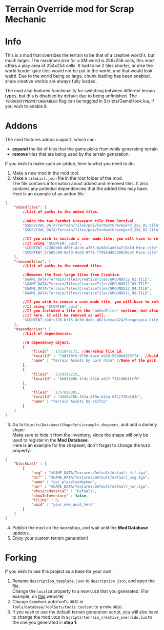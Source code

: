 # Terrain Override mod for Scrap Mechanic

# Info
This is a mod that overrides the terrain to be that of a creative world's, but much larger.
The maximum size for a SM world is 256x256 cells, this mod offers a play area of 254x254 cells. It had to be 2 tiles shorter, or else the world border gate tiles would not be put in the world, and that would look weird.
Due to the world being so large, chunk loading has been enabled, since creative worlds are always fully loaded.

The mod also features functionality for switching between different terrain types, but this is disabled by default due to being unfinished.
The `TERRAINTYPESWITCHENABLED` flag can be toggled in Scripts/GameHook.lua, if you wish to enable it.

# Addons
The mod features addon support, which can:
- **expand** the list of tiles that the game picks from while generating terrain
- **remove** tiles that are being used by the terrain generation.

If you wish to make such an addon, here is what you need to do:
1. Make a new mod in the mod tool.
2. Make a `tileList.json` file in the root folder of the mod.\
The file contains information about added and removed tiles. It also contains any potential dependencies that the added tiles may have.\
Here is an example of an addon file:
```json
{
    "addedTiles": [
        //List of paths to the added tiles.
        
        //Adds the two Farmbot Graveyard tile from Survival.
        "$SURVIVAL_DATA/Terrain/Tiles/poi/FarmbotGraveyard_256_01.tile",
        "$SURVIVAL_DATA/Terrain/Tiles/poi/FarmbotGraveyard_256_02.tile",

        //If you wish to include a user made tile, you will have to refer to
        //it using "$CONTENT_uuid".
        "$CONTENT_e7208a0d-860f-4ccb-a765-6a98b1ad6ba7/Gold Mine.tile",
        "$CONTENT_57a05c09-0ef3-4add-8771-ff956dd5d308/Boat Race.tile"
    ],
    "removedTiles": [
        //List of paths to the removed tiles.

        //Removes the four large tiles from Creative.
        "$GAME_DATA/Terrain/Tiles/CreativeTiles/GROUND512_02.TILE",
        "$GAME_DATA/Terrain/Tiles/CreativeTiles/GROUND512_03.TILE",
        "$GAME_DATA/Terrain/Tiles/CreativeTiles/GROUND512_04.TILE",
        "$GAME_DATA/Terrain/Tiles/CreativeTiles/GROUND512_05.TILE",

        //If you wish to remove a user made tile, you will have to refer to
        //it using "$CONTENT_uuid".
        //If you included a tile in the "addedTiles" section, but also included
        //it here, it will be removed as well.
        "$CONTENT_db6fc376-bf15-4ef0-8e8c-d621afeae424/Scraptopia City Airport.tile"
    ],
    "dependencies": [
        //List of dependencies.

        //A dependency object.
        {
            "fileId" : 1331879173, //Workshop file id.
            "localId" : "740ff0f9-9700-4ace-a980-5099bd3807f4", //Uuid of the pack.
            "name" : "Terrain Assets by Lord Pain" //Name of the pack, optional.
        },
        {
            "fileId" : 1339396219,
            "localId" : "bb031b9b-1fdc-431b-a47f-7161d8b1fc76"
        },
        {
            "fileId" : 1357816385,
            "localId" : "4345e76b-f43a-4f9a-b2ea-0f11735e183c",
            "name" : "Terrain Assets by sKITzo"
        }
    ]
}
```
3. Go to `Objects\Database\ShapeSets\example.shapeset`, and add a dummy shape.\
Make sure to hide it from the inventory, since the shape will only be used to register in the **Mod Database**.\
Here is an example for the shapeset, don't forget to change the `UUID` property:
```json
{
    "blockList" : [
        {
            "asg" : "$GAME_DATA/Textures/Default/default_dif.tga",
            "dif" : "$GAME_DATA/Textures/Default/default_asg.tga",
            "name" : "obj_plaseloadmymod",
            "nor" : "$GAME_DATA/Textures/Default/default_nor.tga",
            "physicsMaterial" : "Default",
            "showInInventory" : false,
            "tiling" : 8,
            "uuid" : "your_new_uuid_here"
        }
    ]
}
```
4. Publish the mod on the workshop, and wait until the **Mod Database** updates.
5. Enjoy your custom terrain generation!

# Forking
If you wish to use this project as a base for your own:
1. Rename `description_template.json` to `description.json`, and open the file.\
Change the `localId` property to a new `UUID` that you generated. (For example, on [this](https://www.uuidgenerator.net/version4) website)
2. Change `GameHook` autoTool's `UUID` in `Tools/DataBase/ToolSets/tools.toolset` to a new `UUID`.
3. If you wish to use the default terrain generation script, you will also have to change the mod `UUID` in `Scripts/terrain_creative_override.lua` to the one you generated in **step 1**.